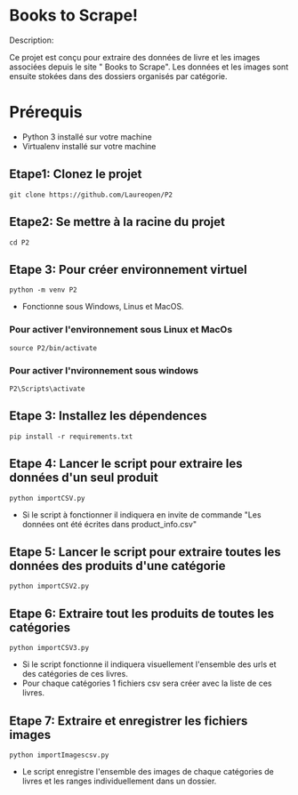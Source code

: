# Books to Scrape!

Description:
	
Ce projet est conçu pour extraire  des données de livre et les images associées depuis le site " Books to Scrape". Les données et les images  sont ensuite stokées dans des dossiers organisés par catégorie.

# Prérequis

* Python 3 installé sur votre machine 
* Virtualenv installé sur votre machine

## Etape1: Clonez le projet

    git clone https://github.com/Laureopen/P2

## Etape2: Se mettre à la racine du projet

    cd P2
##  Etape 3: Pour créer environnement virtuel

    python -m venv P2
   * Fonctionne sous Windows, Linus et MacOS.
### Pour activer l'environnement sous Linux et MacOs

    source P2/bin/activate
### Pour activer l'nvironnement sous windows
			
    P2\Scripts\activate
    
## Etape 3: Installez les dépendences

    pip install -r requirements.txt

## Etape 4: Lancer  le script pour extraire les données d'un seul produit

    python importCSV.py
   * Si le script à fonctionner il indiquera en invite de commande "Les données ont été écrites  dans product_info.csv" 
		
## Etape 5: Lancer le script pour extraire toutes les données des produits d'une catégorie

    python importCSV2.py
  

## Etape 6: Extraire tout les produits de toutes les catégories

    python importCSV3.py
   * Si le script fonctionne  il indiquera  visuellement l'ensemble  des urls et des catégories de ces livres.
   * Pour chaque catégories 1 fichiers csv sera créer avec la liste de ces livres.

## Etape 7: Extraire et enregistrer les fichiers images

    python importImagescsv.py
   * Le script enregistre l'ensemble  des images  de chaque catégories de livres et les ranges individuellement dans un dossier.

